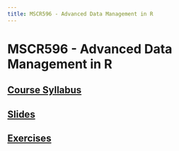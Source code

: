 ```yaml
---
title: MSCR596 - Advanced Data Management in R
---
```


# MSCR596 - Advanced Data Management in R

## [Course Syllabus](syllabus.html)

## [Slides](https://cdn.rawgit.com/advdatamgmt/slides/1103ce0209f587f857e5dc90e3e09a3059269170/index.html)

## [Exercises](https://cdn.rawgit.com/advdatamgmt/exercises/48e8f7316145bd4853f9b7263a1622e2e0454144/html/index.html)
